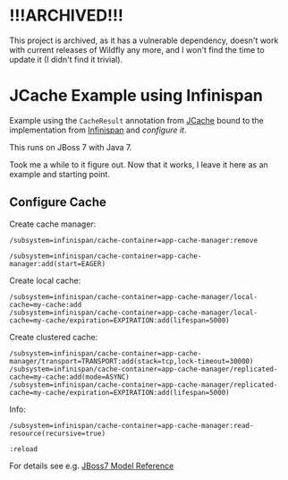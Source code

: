 # !!!ARCHIVED!!!

This project is archived, as it has a vulnerable dependency, doesn't work with current releases of Wildfly any more, and I won't find the time to update it (I didn't find it trivial).

# JCache Example using Infinispan

Example using the `CacheResult` annotation from [JCache](https://jcp.org/en/jsr/detail?id=107) bound to the implementation from [Infinispan](http://infinispan.org) and _configure it_.

This runs on JBoss 7 with Java 7.

Took me a while to it figure out. Now that it works, I leave it here as an example and starting point.

## Configure Cache

Create cache manager:

```
/subsystem=infinispan/cache-container=app-cache-manager:remove

/subsystem=infinispan/cache-container=app-cache-manager:add(start=EAGER)
```

Create local cache:

```
/subsystem=infinispan/cache-container=app-cache-manager/local-cache=my-cache:add
/subsystem=infinispan/cache-container=app-cache-manager/local-cache=my-cache/expiration=EXPIRATION:add(lifespan=5000)
```

Create clustered cache:

```
/subsystem=infinispan/cache-container=app-cache-manager/transport=TRANSPORT:add(stack=tcp,lock-timeout=30000)
/subsystem=infinispan/cache-container=app-cache-manager/replicated-cache=my-cache:add(mode=ASYNC)
/subsystem=infinispan/cache-container=app-cache-manager/replicated-cache=my-cache/expiration=EXPIRATION:add(lifespan=5000)
```

Info:

```
/subsystem=infinispan/cache-container=app-cache-manager:read-resource(recursive=true)

:reload
```

For details see e.g. [JBoss7 Model Reference](http://wildscribe.github.io/JBoss%20AS7/7.1.1/subsystem/infinispan/cache-container/index.html)
